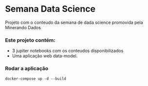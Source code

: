 # Semana Data Science

Projeto com o conteudo da semana de dada science promovida pela Minerando Dados

### Este projeto contém:

* 3 jupiter notebooks com os conteudos disponibilizados
* Uma aplicação web data-model.

### Rodar a aplicação
```
docker-compose up -d --build
```